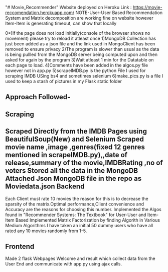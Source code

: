 "# Movie_Recommender" 
Website deployed on Heroku Link : https://movie-reccomendation.herokuapp.com/
NOTE-User-User Based Recommendation System and Matrix decomposition are working fine on website however Item-Item is generating timeout,
can show that locally 

0*)If the page does not load initially(console of the browser shows no movement) please try to reload it atleast once
1)MongoDB Collection has just been added as a json file and the link used in MongoClient has been removed to ensure privacy
2)The program is slower than usual as the data is being pullled from the MongoDB server being computed upon and then asked for again by the program
3)Wait atleast 1 min for the Datatable on each page to load.
4)Comments have been added in the algos.py file however not in app.py
5)scrapeIMDB.py is the python File I used for scraping IMDB USing bs4 and sometimes selenium
6)make_pics.py is a file I used to keep a stash of pictures in my Flask static folder

Approach Followed-
---------------------------------------------------------------------------------------------
Scraping
-----------
Scraped Directly from the IMDB Pages using BeautifulSoup(New) and Selenium
Scraped movie name ,image ,genres(fixed 12 genres mentioned in scrapeIMDB.py),,date of release,summary of the movie,IMDBRating ,no of voters 
Stored all the data in the MongoDB
Attached Json MongoDB file in the repo as Moviedata.json
Backend
-----------
Each Client must rate 10 movies the reason for this is to decrease the sparsity of the matrix.Optimal performance,Client convenience and 
Accuracy are the reasons for choosing this number.
Implemented the Algos found in "Recommender Systems: The Textbook" for User-User and Item-Item Based 
Implemented Matrix Factorization by finding Algorith in Various Medium Algorithms
I have taken an initial 50 dummy users who have all rated any 10 movies randomly from 1-5.

Frontend
--------------------
Made 2 flask Webpages Welcome and result which collect data from the  User End and communicate with app.py using ajax calls.

